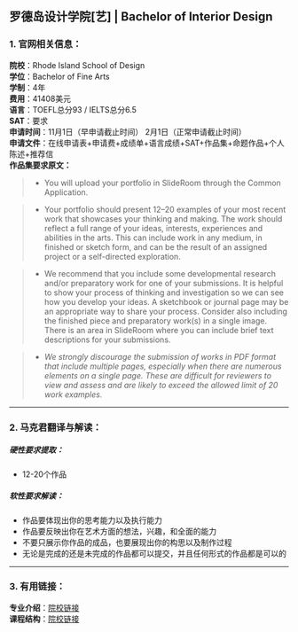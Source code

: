 ## 罗德岛设计学院[艺] | Bachelor of Interior Design


### 1. 官网相关信息：

**院校**：Rhode Island School of Design  
**学位**：Bachelor of Fine Arts   
**学制**：4年  
**费用**：41408美元  
**语言**：TOEFL总分93 / IELTS总分6.5  
**SAT**：要求    
**申请时间**：11月1日（早申请截止时间） 2月1日（正常申请截止时间）   
**申请文件**：在线申请表+申请费+成绩单+语言成绩+SAT+作品集+命题作品+个人陈述+推荐信  
**作品集要求原文：**   

> - You will upload your portfolio in SlideRoom through the Common Application.

> - Your portfolio should present 12–20 examples of your most recent work that showcases your thinking and making. The work should reflect a full range of your ideas, interests, experiences and abilities in the arts. This can include work in any medium, in finished or sketch form, and can be the result of an assigned project or a self-directed exploration.

> - We recommend that you include some developmental research and/or preparatory work for one of your submissions. It is helpful to show your process of thinking and investigation so we can see how you develop your ideas. A sketchbook or journal page may be an appropriate way to share your process. Consider also including the finished piece and preparatory work(s) in a single image. There is an area in SlideRoom where you can include brief text descriptions for your submissions.

> - *We strongly discourage the submission of works in PDF format that include multiple pages, especially when there are numerous elements on a single page. These are difficult for reviewers to view and assess and are likely to exceed the allowed limit of 20 work examples.*





---


### 2. 马克君翻译与解读：

##### 硬性要求提取：
- 12-20个作品


##### 软性要求解读：
- 作品要体现出你的思考能力以及执行能力
- 作品要反映出你在艺术方面的想法，兴趣，和全面的能力
- 不要只展示你作品的成品，也要展现出你的构思以及制作过程
- 无论是完成的还是未完成的作品都可以提交，并且任何形式的作品都是可以的


---


### 3. 有用链接：

**专业介绍**：[院校链接](https://www.risd.edu/academics/interior-architecture/undergraduate/)  
**课程结构**：[院校链接](https://www.risd.edu/academics/interior-architecture/courses/)
